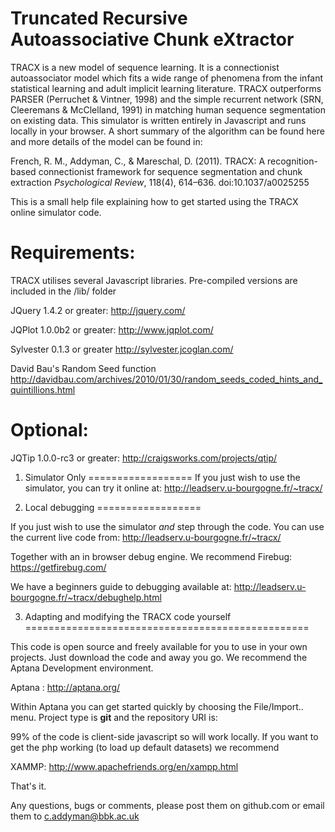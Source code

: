 # Truncated Recursive Autoassociative Chunk eXtractor

TRACX is a new model of sequence learning. It is a connectionist autoassociator model which fits a wide range of phenomena from the infant statistical learning and adult implicit learning literature. TRACX outperforms PARSER (Perruchet & Vintner, 1998) and the simple recurrent network (SRN, Cleeremans & McClelland, 1991) in matching human sequence segmentation on existing data. This simulator is written entirely in Javascript and runs locally in your browser. A short summary of the algorithm can be found here and more details of the model can be found in:

French, R. M., Addyman, C., & Mareschal, D. (2011). TRACX: A recognition-based connectionist framework for sequence segmentation and chunk extraction *Psychological Review*, 118(4), 614–636. doi:10.1037/a0025255 

This is a small help file explaining how to get started using the TRACX online simulator code.


Requirements:
=============

TRACX utilises several Javascript libraries. Pre-compiled versions are included in the /lib/ folder

JQuery 1.4.2 or greater:
http://jquery.com/

JQPlot 1.0.0b2 or greater:
http://www.jqplot.com/

Sylvester 0.1.3 or greater
http://sylvester.jcoglan.com/

David Bau's Random Seed function
http://davidbau.com/archives/2010/01/30/random_seeds_coded_hints_and_quintillions.html

Optional:
=========

JQTip 1.0.0-rc3 or greater: 
http://craigsworks.com/projects/qtip/
                      



1. Simulator Only
==================
If you just wish to use the simulator, you can try it online at:
http://leadserv.u-bourgogne.fr/~tracx/


2. Local debugging
==================

If you just wish to use the simulator _and_ step through the code. You can use the current live code from:
http://leadserv.u-bourgogne.fr/~tracx/

Together with an in browser debug engine. We recommend Firebug:
https://getfirebug.com/

We have a beginners guide to debugging available at:
http://leadserv.u-bourgogne.fr/~tracx/debughelp.html


3. Adapting and modifying the TRACX code yourself
=================================================

This code is open source and freely available for you to use in your own projects. Just download the code and away you go. We recommend the Aptana Development environment.

Aptana :
http://aptana.org/

Within Aptana you can get started quickly by choosing the File/Import.. menu. Project type is __git__ and the repository URI is:

99% of the code is client-side javascript so will work locally. If you want to get the php working (to load up default datasets) we recommend

XAMMP:
http://www.apachefriends.org/en/xampp.html

That's it.

Any questions, bugs or comments, please post them on github.com or email them to c.addyman@bbk.ac.uk







